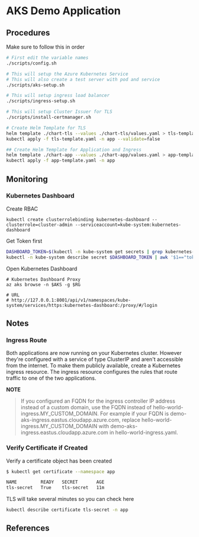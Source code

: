 # AKS Demo Application

## Procedures

Make sure to follow this in order

```bash
# First edit the variable names
./scripts/config.sh

# This will setup the Azure Kubernetes Service
# This will also create a test server with pod and service
./scripts/aks-setup.sh 

# This will setup ingress load balancer
./scripts/ingress-setup.sh

# This will setup Cluster Issuer for TLS
./scripts/install-certmanager.sh

# Create Helm Template for TLS 
helm template ./chart-tls --values ./chart-tls/values.yaml > tls-template.yaml
kubectl apply -f tls-template.yaml -n app --validate=false

## Create Helm Template for Application and Ingress 
helm template ./chart-app --values ./chart-app/values.yaml > app-template.yaml
kubectl apply -f app-template.yaml -n app

```

## Monitoring 

### Kubernetes Dashboard
Create RBAC
```
kubectl create clusterrolebinding kubernetes-dashboard --clusterrole=cluster-admin --serviceaccount=kube-system:kubernetes-dashboard
````

Get Token first
```bash
DASHBOARD_TOKEN=$(kubectl -n kube-system get secrets | grep kubernetes-dashboard-token | awk '{ print $1 }')
kubectl -n kube-system describe secret $DASHBOARD_TOKEN | awk '$1=="token:"{print $2}'
```

Open Kubernetes Dashboard
```
# Kubernetes Dashboard Proxy
az aks browse -n $AKS -g $RG

# URL
# http://127.0.0.1:8001/api/v1/namespaces/kube-system/services/https:kubernetes-dashboard:/proxy/#/login

```

## Notes

### Ingress Route

Both applications are now running on your Kubernetes cluster. However they're configured with a service of type ClusterIP and aren't accessible from the internet. To make them publicly available, create a Kubernetes ingress resource. The ingress resource configures the rules that route traffic to one of the two applications.

**NOTE**
>If you configured an FQDN for the ingress controller IP address instead of a custom domain, use the FQDN instead of hello-world-ingress.MY_CUSTOM_DOMAIN. For example if your FQDN is demo-aks-ingress.eastus.cloudapp.azure.com, replace hello-world-ingress.MY_CUSTOM_DOMAIN with demo-aks-ingress.eastus.cloudapp.azure.com in hello-world-ingress.yaml.

### Verify Certificate if Created
Verify a certificate object has been created

```bash
$ kubectl get certificate --namespace app

NAME         READY   SECRET       AGE
tls-secret   True    tls-secret   11m
```

TLS will take several minutes so you can check here

```bash
kubectl describe certificate tls-secret -n app
```

## References
